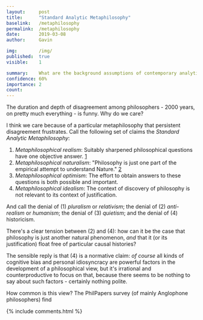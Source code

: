 ```yaml
---
layout:     post
title:      "Standard Analytic Metaphilosophy"
baselink:   /metaphilosophy
permalink:  /metaphilosophy
date:       2019-03-08
author:     Gavin

img:        /img/
published:  true
visible:    1

summary:    What are the background assumptions of contemporary analytic philosophy?
confidence: 60%
importance: 2
count:      
---
```


The duration and depth of disagreement among philosophers - 2000 years, on pretty much everything - is funny. Why do we care?

I think we care because of a particular metaphilosophy that persistent disagreement frustrates. Call the following set of claims the _Standard Analytic Metaphilosophy_:

1. _Metaphilosophical realism_: Suitably sharpened philosophical questions have one objective answer. <a href="#fn:1" id="fnref:1">1</a>
2. _Metaphilosophical naturalism_: "Philosophy is just one part of the empirical attempt to understand Nature." <a href="#fn:2" id="fnref:2">2</a>
3. _Metaphilosophical optimism_: The effort to obtain answers to these questions is both possible and important.
4. _Metaphilosophical idealism_: The context of discovery of philosophy is not relevant to its context of justification. 

And call the denial of (1) _pluralism_ or _relativism_; the denial of (2) _anti-realism_ or _humanism_; the denial of (3) _quietism_; and the denial of (4) historicism.

There's a clear tension between (2) and (4): how can it be the case that philosophy is just another natural phenomenon, _and_ that it (or its justification) float free of particular causal histories?

The sensible reply is that (4) is a normative claim: _of course_ all kinds of cognitive bias and personal idiosyncracy are powerful factors in the development of a philosophical view, but it's irrational and counterproductive to focus on that, because there seems to be nothing to say about such factors - certainly nothing polite.

How common is this view? The PhilPapers survey (of mainly Anglophone philosophers) find



{%  include comments.html %}

<!-- %  include metaphil/foots.html %} -->
